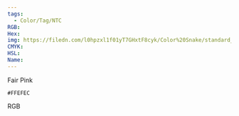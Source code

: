 ```yaml
---
tags:
  - Color/Tag/NTC
RGB:
Hex:
img: https://filedn.com/l0hpzxl1f01yT7GHxtF8cyk/Color%20Snake/standard_csv_to_svg//FFEFEC.svg
CMYK:
HSL:
Name:
---
```

Fair Pink
```palette
#FFEFEC
```
RGB
